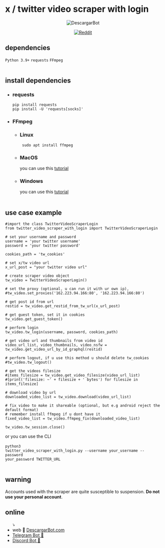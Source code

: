 # x / twitter video scraper with login
<div align="center">
  
![DescargarBot](https://www.descargarbot.com/v/download-github_twitter.png)
  
[![Reddit](https://img.shields.io/badge/on-descargarbot?logo=github&label=status&color=green
)](https://github.com/descargarbot/twitter-video-scraper-login/issues "Twitter with login")
</div>

<h2>dependencies</h2>
<code>Python 3.9+</code>
<code>requests</code>
<code>FFmpeg</code>
<br>
<br>
<h2>install dependencies</h2>
<ul>
<li><h3>requests</h3></li>
  <code>pip install requests</code><br>
  <code>pip install -U 'requests[socks]'</code>
  <br>
<li> <h3>FFmpeg </h3></li>
  <ul>
  <li> <h3> Linux </h3> </li>
  <code> sudo apt install ffmpeg </code>
  <li> <h3>MacOS</h3> </li>
    you can use this <a href="https://bbc.github.io/bbcat-orchestration-docs/installation-mac-manual/" > tutorial</a>
  <li> <h3>Windows</h3> </li>
    you can use this <a href="https://www.wikihow.com/Install-FFmpeg-on-Windows" > tutorial</a>
  </ul>
<br>
</ul>
<h2>use case example</h2>

    #import the class TwitterVideoScraperLogin
    from twitter_video_scraper_with_login import TwitterVideoScraperLogin
    
    # set your username and password
    username = 'your twitter username'
    password = 'your twitter password'
    
    cookies_path = 'tw_cookies'

    # set x/tw video url
    x_url_post = "your twitter video url"

    # create scraper video object
    tw_video = TwitterVideoScraperLogin()

    # set the proxy (optional, u can run it with ur own ip),
    #tw_video.set_proxies('162.223.94.166:80', '162.223.94.166:80')

    # get post id from url
    restid = tw_video.get_restid_from_tw_url(x_url_post)

    # get guest token, set it in cookies
    tw_video.get_guest_token()

    # perform login
    tw_video.tw_login(username, password, cookies_path)

    # get video url and thumbnails from video id
    video_url_list, video_thumbnails, video_nsfw = tw_video.get_video_url_by_id_graphql(restid)

    # perform logout, if u use this method u should delete tw_cookies
    #tw_video.tw_logout()

    # get the videos filesize
    #items_filesize = tw_video.get_video_filesize(video_url_list)
    #[print('filesize: ~' + filesize + ' bytes') for filesize in items_filesize]

    # download video by url
    downloaded_video_list = tw_video.download(video_url_list)

    # fix video to make it shareable (optional, but e.g android reject the default format)
    # remember install ffmpeg if u dont have it
    fixed_video_list = tw_video.ffmpeg_fix(downloaded_video_list)

    tw_video.tw_session.close()
    
  or you can use the CLI
  <br><br>
  <code>python3 twitter_video_scraper_with_login.py --username your_username --password your_password TWITTER_URL</code>
<br><br>
<h2>warning</h2>
  Accounts used with the scraper are quite susceptible to suspension. <b>Do not use your personal account</b>.
<br>
<h2>online</h2>
<ul>
  ⤵
  <li> web 🤖 <a href="https://descargarbot.com" >  DescargarBot.com</a></li>
  <li> <a href="https://t.me/xDescargarBot" > Telegram Bot 🤖 </a></li>
  <li> <a href="https://discord.gg/gcFVruyjeQ" > Discord Bot 🤖 </a></li>
</ul>

